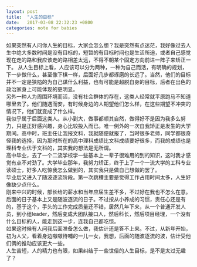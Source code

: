 ```yaml
---
layout: post
title:  "人生的目标"
date:   2017-03-08 22:32:23 +0800
categories: note for babies
---
```



如果突然有人问你人生的目标，大家会怎么想？我是突然有点迷茫，我好像过去人生中绝大多数时间是没有目标的，短暂的有目标时间也是生活所迫，或者自己感觉现在走的路和我应该走的路相差太远，不得不朝某个固定方向前进一阵子来矫正一下。
从人生目标上看，人应该可以分为两种，一种为自己而活，有明确的规划，下一步做什么，甚至像下棋一样，后面好几步都琢磨的长远了。当然，他们的目标并不一定是狭隘的为自己谋什么利益，也有可能是超脱自身的目标，后者在出色的政治家身上可能体现的更明显。<br/>
另外一种人为周围环境而活，没有社会群体的存在，这类人经常就平原跑马不知道哪里去了。他们随遇而安，有时候身边的人期望他们怎么样，在这些期望不冲突的情况下，他们就变成了什么样。<br/>
我似乎属于后面这类人。从小到大，做事都顺其自然，做得好不是因为我多么努力，只是正好感兴趣，身心比较投入而已。唯一例外的一次自我矫正是发生的大学期间。高中时，班主任让我报文科，我就随便就报了，当时很多老师，同学都很奇怪我的选择，因为那时所在的高中理科成绩比文科成绩要好很多，而我的成绩也是理科专业优于文科的，其实我的想法是无所谓。<br/>
高中毕业，去了一个二流学校学一些基本上一辈子很难用的到的知识，这时我才感觉有点不对劲了。大学毕业那年，我努力矫正，终于上了一个一流大学的工科专业读硕士，好多人吃惊我怎么做到的，其实我只是做自己想做的罢了。<br/>
毕业后又进入了随波逐流阶段。第一次跳槽主要是觉得工作占用时间太多，人生好像缺少点什么。<br/>
刚来中兴的时候，部长给的薪水和当年应届生差不多，不过好在我也不怎么在意。后面的日子基本上又是随波逐流的日子。不过按从小养成的习惯，责任心还是有的，基于这个，手头的工作完成质量还不错，居然几年下来，从一个普通开发人员，到小组leader，然后变成大团队接口人，然后科长，然后项目经理，一个没有什么目标的人，能走到这一步，连我自己都吃惊。<br/>
如果这时候有人问我后面准备怎么做，我估计还是答不上来。不过，从新年开始，初为人父，看着身边嗷嗷待哺的一儿一女，我想，后面的随波逐流的波，估计受他们俩的推动应该更大一些。<br/>
人生苦短，人的精力也有限，如果纠结于一些世俗的人生目标，是不是太过无趣了？<br/>
